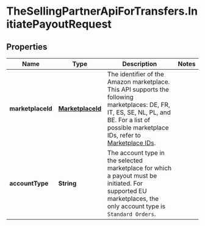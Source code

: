 # TheSellingPartnerApiForTransfers.InitiatePayoutRequest

## Properties
Name | Type | Description | Notes
------------ | ------------- | ------------- | -------------
**marketplaceId** | [**MarketplaceId**](MarketplaceId.md) | The identifier of the Amazon marketplace. This API supports the following marketplaces: DE, FR, IT, ES, SE, NL, PL, and BE. For a list of possible marketplace IDs, refer to [Marketplace IDs](https://developer-docs.amazon.com/sp-api/docs/marketplace-ids). | 
**accountType** | **String** | The account type in the selected marketplace for which a payout must be initiated. For supported EU marketplaces, the only account type is `Standard Orders`. | 


